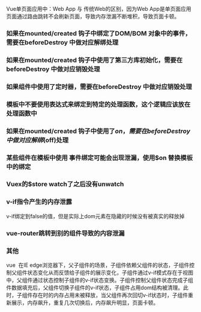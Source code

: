 Vue单页面应用中：Web App 与 传统Web的区别，因为Web App是单页面应用页面通过路由跳转不会刷新页面，导致内存泄漏不断堆积，导致页面卡顿。
### 如果在mounted/created 钩子中绑定了DOM/BOM 对象中的事件，需要在beforeDestroy 中做对应解绑处理
### 如果在mounted/created 钩子中使用了第三方库初始化，需要在beforeDestroy 中做对应销毁处理
### 如果组件中使用了定时器，需要在beforeDestroy 中做对应销毁处理
### 模板中不要使用表达式来绑定到特定的处理函数，这个逻辑应该放在处理函数中
### 如果在mounted/created 钩子中使用了$on，需要在beforeDestroy 中做对应解绑($off)处理
### 某些组件在模板中使用 事件绑定可能会出现泄漏，使用$on 替换模板中的绑定
### Vuex的$store watch了之后没有unwatch
### v-if指令产生的内存泄露
v-if绑定到false的值，但是实际上dom元素在隐藏的时候没有被真实的释放掉
### vue-router跳转到别的组件导致的内容泄漏
### 其他
vue  在IE edge浏览器下，父子组件的场景，子组件依赖父组件的状态，子组件控制父组件状态变化从而反馈给子组件的展示变化，子组件通过v-if模式存在于视图中，父组件通过状态控制子组件的v-if状态变换。子组件控制父组件状态完成子组件数据填充后，父组件切换子组件的v-if状态，子组件占用dom结构被清理。此时，子组件存在时的内存占用未被释放，当父组件再次回切v-if状态时，子组件重新展示，内存飙升，重复几次切换后，内存飙升明显，页面卡顿。